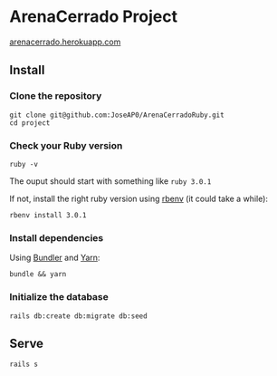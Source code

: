 # ArenaCerrado Project

[arenacerrado.herokuapp.com](https://arenacerrado.herokuapp.com/)

## Install

### Clone the repository

```shell
git clone git@github.com:JoseAP0/ArenaCerradoRuby.git
cd project
```

### Check your Ruby version

```shell
ruby -v
```

The ouput should start with something like `ruby 3.0.1`

If not, install the right ruby version using [rbenv](https://github.com/rbenv/rbenv) (it could take a while):

```shell
rbenv install 3.0.1
```

### Install dependencies

Using [Bundler](https://github.com/bundler/bundler) and [Yarn](https://github.com/yarnpkg/yarn):

```shell
bundle && yarn
```
### Initialize the database

```shell
rails db:create db:migrate db:seed
```
## Serve

```shell
rails s
```
